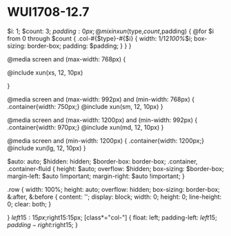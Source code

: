 # WUI1708-12.7

$i: 1;
$count: 3;
$padding: 0px;
@mixin xun($type,$count,$padding) {
  @for $i from 0 through $count {
    .col-#{$type}-#{$i} {
      width: 1/12*100%*$i;
      box-sizing: border-box;
      padding: $padding;
    }
  }
}

@media screen and (max-width: 768px) {

  @include xun(xs, 12, 10px)

}

@media screen and (max-width: 992px) and (min-width: 768px) {
  .container{width: 750px;}
  @include xun(sm, 12, 10px)
}

@media screen and (max-width: 1200px) and (min-width: 992px) {
  .container{width: 970px;}
  @include xun(md, 12, 10px)
}

@media screen and (min-width: 1200px) {
  .container{width: 1200px;}
  @include xun(lg, 12, 10px)
}

$auto: auto;
$hidden: hidden;
$border-box: border-box;
.container, .container-fluid {
  height: $auto;
  overflow: $hidden;
  box-sizing: $border-box;
  margin-left: $auto !important;
  margin-right: $auto !important;
}

.row {
  width: 100%;
  height: auto;
  overflow: hidden;
  box-sizing: border-box;
  &:after, &:before {
    content: '';
    display: block;
    width: 0;
    height: 0;
    line-height: 0;
    clear: both;
  }

}
$left15:15px;$right15:15px;
[class*="col-"] {
  float: left;
  padding-left: $left15;
  padding-right:$right15;
}

